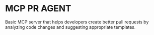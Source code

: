 # MCP PR AGENT

Basic MCP server that helps developers create better pull requests by analyzing code changes and suggesting appropriate templates.